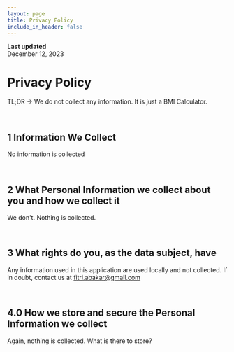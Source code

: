 ```yaml
---
layout: page
title: Privacy Policy
include_in_header: false
---
```


**Last updated**  
December 12, 2023

# Privacy Policy
TL;DR -> We do not collect any information. It is just a BMI Calculator.

<br>

## 1 Information We Collect
No information is collected

<br>

## 2 What Personal Information we collect about you and how we collect it
We don't. Nothing is collected.

<br>

## 3 What rights do you, as the data subject, have
Any information used in this application are used locally and not collected. If in doubt, contact us at fitri.abakar@gmail.com

<br>

## 4.0 How we store and secure the Personal Information we collect
Again, nothing is collected. What is there to store?
